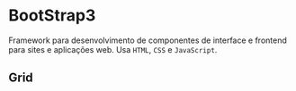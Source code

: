 # BootStrap3


Framework para desenvolvimento de componentes de interface e frontend para sites e aplicações web. Usa `HTML`, `CSS` e `JavaScript`.


## Grid
